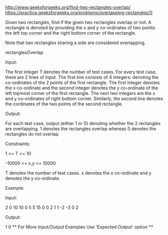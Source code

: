 ﻿http://www.geeksforgeeks.org/find-two-rectangles-overlap/
https://practice.geeksforgeeks.org/problems/overlapping-rectangles/0



Given two rectangles, find if the given two rectangles overlap or not. 
A rectangle is denoted by providing the x and y co-ordinates of two points: 
  the left top corner and the right bottom corner of the rectangle.

Note that two rectangles sharing a side are considered overlapping.

rectanglesOverlap

Input:

The first integer T denotes the number of test cases. 
For every test case, there are 2 lines of input. 
The first line consists of 4 integers: denoting the co-ordinates of the 2 points of the first rectangle. 
The first integer denotes the x co-ordinate and the second integer denotes the y co-ordinate of the left topmost corner of the first rectangle. 
The next two integers are the x and y co-ordinates of right bottom corner. 
Similarly, the second line denotes the cordinates of the two points of the second rectangle.


Output:

For each test case, output (either 1 or 0) denoting whether the 2 rectangles are overlapping. 
1 denotes the rectangles overlap whereas 0 denotes the rectangles do not overlap.


Constraints:

1 <= T <= 10

-10000 <= x,y <= 10000

T denotes the number of test cases. x denotes the x co-ordinate and y denotes the y co-ordinate.


Example:

Input:

2
0 10 10 0
5 5 15 0
0 2 1 1
-2 -3 0 2

Output:

1
0
** For More Input/Output Examples Use 'Expected Output' option **
